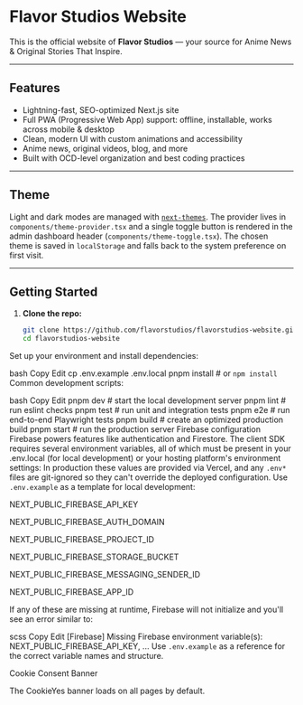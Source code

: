 # Flavor Studios Website

This is the official website of **Flavor Studios** — your source for Anime News & Original Stories That Inspire.

---

## Features

- Lightning-fast, SEO-optimized Next.js site
- Full PWA (Progressive Web App) support: offline, installable, works across mobile & desktop
- Clean, modern UI with custom animations and accessibility
- Anime news, original videos, blog, and more
- Built with OCD-level organization and best coding practices

---
## Theme

Light and dark modes are managed with [`next-themes`](https://github.com/pacocoursey/next-themes).
The provider lives in `components/theme-provider.tsx` and a single toggle button
is rendered in the admin dashboard header (`components/theme-toggle.tsx`).
The chosen theme is saved in `localStorage` and falls back to the system
preference on first visit.

---

## Getting Started

1. **Clone the repo:**
   ```bash
   git clone https://github.com/flavorstudios/flavorstudios-website.git
   cd flavorstudios-website
Set up your environment and install dependencies:

bash
Copy
Edit
cp .env.example .env.local
pnpm install  # or `npm install`
Common development scripts:

bash
Copy
Edit
pnpm dev    # start the local development server
pnpm lint   # run eslint checks
pnpm test   # run unit and integration tests
pnpm e2e    # run end-to-end Playwright tests
pnpm build  # create an optimized production build
pnpm start  # run the production server
Firebase configuration
Firebase powers features like authentication and Firestore. The client SDK
requires several environment variables, all of which must be present in your
.env.local (for local development) or your hosting platform's environment
settings:
In production these values are provided via Vercel, and any `.env*`
files are git-ignored so they can't override the deployed configuration. Use
`.env.example` as a template for local development:

NEXT_PUBLIC_FIREBASE_API_KEY

NEXT_PUBLIC_FIREBASE_AUTH_DOMAIN

NEXT_PUBLIC_FIREBASE_PROJECT_ID

NEXT_PUBLIC_FIREBASE_STORAGE_BUCKET

NEXT_PUBLIC_FIREBASE_MESSAGING_SENDER_ID

NEXT_PUBLIC_FIREBASE_APP_ID

If any of these are missing at runtime, Firebase will not initialize and you'll
see an error similar to:

scss
Copy
Edit
[Firebase] Missing Firebase environment variable(s): NEXT_PUBLIC_FIREBASE_API_KEY, ...
Use `.env.example` as a reference for the correct variable names and structure.

Cookie Consent Banner

The CookieYes banner loads on all pages by default.
